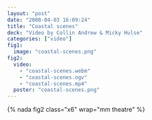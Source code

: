 ```yaml
---
layout: "post"
date: "2008-04-03 16:09:24"
title: "Coastal scenes"
deck: "Video by Collin Andrew & Micky Hulse"
categories: ["video"]
fig1:
  image: "coastal-scenes.png"
fig2:
  video:
    - "coastal-scenes.webm"
    - "coastal-scenes.ogv"
    - "coastal-scenes.mp4"
  poster: "coastal-scenes.png"
---
```


{% nada fig2 class="x6" wrap="mm theatre" %}

